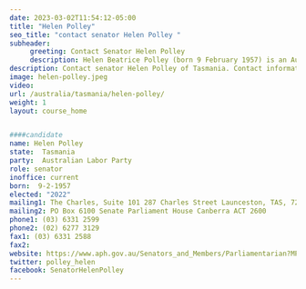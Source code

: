 ```yaml
---
date: 2023-03-02T11:54:12-05:00
title: "Helen Polley"
seo_title: "contact senator Helen Polley "
subheader:
     greeting: Contact Senator Helen Polley
     description: Helen Beatrice Polley (born 9 February 1957) is an Australian politician who is an Australian Labor Party member of the Australian Senate, representing the state of Tasmania since 1 July 2005.
description: Contact senator Helen Polley of Tasmania. Contact information for Helen Polley includes email address, phone number, and mailing address.
image: helen-polley.jpeg
video:
url: /australia/tasmania/helen-polley/
weight: 1
layout: course_home


####candidate
name: Helen Polley
state:	Tasmania
party:	Australian Labor Party
role: senator
inoffice: current
born:  9-2-1957
elected: "2022"
mailing1: The Charles, Suite 101 287 Charles Street Launceston, TAS, 7250
mailing2: PO Box 6100 Senate Parliament House Canberra ACT 2600
phone1:	(03) 6331 2599
phone2: (02) 6277 3129
fax1: (03) 6331 2588
fax2:
website: https://www.aph.gov.au/Senators_and_Members/Parliamentarian?MPID=e5x
twitter: polley_helen
facebook: SenatorHelenPolley
---
```

